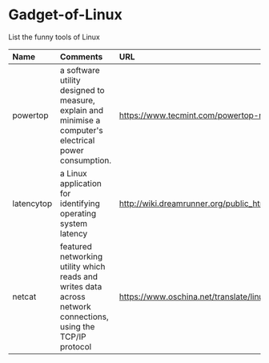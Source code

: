 # Gadget-of-Linux
List the funny tools of Linux


| Name | Comments | URL   |
| :--- | :----    | :---- |
| powertop | a software utility designed to measure, explain and minimise a computer's electrical power consumption. | https://www.tecmint.com/powertop-monitors-linux-laptop-battery-usage/ |
| latencytop    | a Linux application for identifying operating system latency      | http://wiki.dreamrunner.org/public_html/Low_Latency_Programming/LatencyTOP.html     |
| netcat | featured networking utility which reads and writes data across network connections, using the TCP/IP protocol | https://www.oschina.net/translate/linux-netcat-command 
